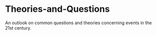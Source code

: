 # Theories-and-Questions
An outlook on common questions and theories concerning events in the 21st century.
